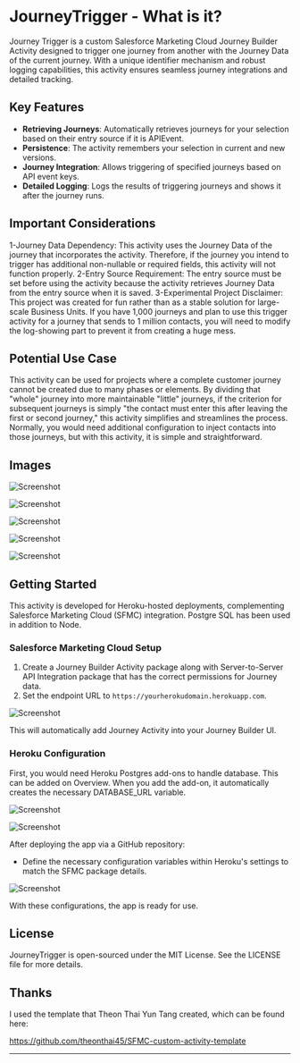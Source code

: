 # JourneyTrigger - What is it?

Journey Trigger is a custom Salesforce Marketing Cloud Journey Builder Activity designed to trigger one journey from another with the Journey Data of the current journey. With a unique identifier mechanism and robust logging capabilities, this activity ensures seamless journey integrations and detailed tracking.

## Key Features

- **Retrieving Journeys**: Automatically retrieves journeys for your selection based on their entry source if it is APIEvent.
- **Persistence**: The activity remembers your selection in current and new versions.
- **Journey Integration**: Allows triggering of specified journeys based on API event keys.
- **Detailed Logging**: Logs the results of triggering journeys and shows it after the journey runs.

## Important Considerations

1-Journey Data Dependency: This activity uses the Journey Data of the journey that incorporates the activity. Therefore, if the journey you intend to trigger has additional non-nullable or required fields, this activity will not function properly.
2-Entry Source Requirement: The entry source must be set before using the activity because the activity retrieves Journey Data from the entry source when it is saved.
3-Experimental Project Disclaimer: This project was created for fun rather than as a stable solution for large-scale Business Units. If you have 1,000 journeys and plan to use this trigger activity for a journey that sends to 1 million contacts, you will need to modify the log-showing part to prevent it from creating a huge mess.

## Potential Use Case

This activity can be used for projects where a complete customer journey cannot be created due to many phases or elements. By dividing that "whole" journey into more maintainable "little" journeys, if the criterion for subsequent journeys is simply "the contact must enter this after leaving the first or second journey," this activity simplifies and streamlines the process. Normally, you would need additional configuration to inject contacts into those journeys, but with this activity, it is simple and straightforward.

## Images

![Screenshot](/app_images/4.png)

![Screenshot](/app_images/6.png)

![Screenshot](/app_images/2.png)

![Screenshot](/app_images/3.png)

![Screenshot](/app_images/5.png)

## Getting Started

This activity is developed for Heroku-hosted deployments, complementing Salesforce Marketing Cloud (SFMC) integration. Postgre SQL has been used in addition to Node.

### Salesforce Marketing Cloud Setup

1. Create a Journey Builder Activity package along with Server-to-Server API Integration package that has the correct permissions for Journey data. 
2. Set the endpoint URL to `https://yourherokudomain.herokuapp.com`.
   
![Screenshot](/app_images/7.png)

This will automatically add Journey Activity into your Journey Builder UI.

### Heroku Configuration

First, you would need Heroku Postgres add-ons to handle database. This can be added on Overview. When you add the add-on, it automatically creates the necessary DATABASE_URL variable.

![Screenshot](/app_images/8.png)

![Screenshot](/app_images/9.png)

After deploying the app via a GitHub repository:

- Define the necessary configuration variables within Heroku's settings to match the SFMC package details.

![Screenshot](/app_images/10.png)

With these configurations, the app is ready for use.

## License

JourneyTrigger is open-sourced under the MIT License. See the LICENSE file for more details.

## Thanks

I used the template that Theon Thai Yun Tang created, which can be found here:

https://github.com/theonthai45/SFMC-custom-activity-template

---
